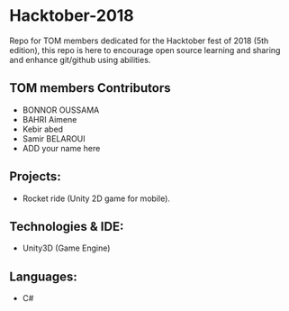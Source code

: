 # Hacktober-2018
Repo for TOM members dedicated for the Hacktober fest of 2018 (5th edition), this repo is here to encourage open source learning and sharing and enhance git/github using abilities.

## TOM members Contributors

* BONNOR OUSSAMA
* BAHRI Aimene
* Kebir abed
* Samir BELAROUI
* ADD your name here

## Projects: 

* Rocket ride (Unity 2D game for mobile).

## Technologies & IDE: 

* Unity3D (Game Engine)

## Languages: 

* C#
